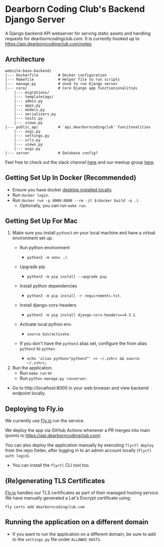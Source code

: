 # Dearborn Coding Club's Backend Django Server
A Django backend API webserver for serving static assets and handling requests for dearborncodingclub.com. It is currently hooked up to https://api.dearborncodingclub.com/notes.


## Architecture
```
website-base-backend/
|--- Dockerfile         # Docker configuration
|--- Makefile           # Helper file to run scripts
|--- manage.py          # Used to run Django server
|--- core/              # Core Django app functionionalities
    |--- migrations/
    |--- templatetags/
    |--- admin.py
    |--- apps.py
    |--- models.py
    |--- serializers.py
    |--- tests.py
    |--- views.py
|--- public_api         # `api.dearborncodingclub` funcitonalities
    |--- asgi.py
    |--- settings.py
    |--- urls.py
    |--- views.py
    |--- wsgi.py
|--- server             # Database config?
```

Feel free to check out the slack channel [here](https://dearborncodingclub.slack.com) and our meetup group [here](https://www.meetup.com/dearborn-coding-club).

## Getting Set Up In Docker (Recommended)
- Ensure you have docker [desktop installed locally](https://www.docker.com/products/docker-desktop/).
- Run `docker login`.
- Run `docker run -p 8000:8000 --rm -it $(docker build -q .)`.
    - Optionally, you can run `make run`.

## Getting Set Up For Mac
1. Make sure you install `python3` on your local machine and  have a virtual environment set up.
    - Run python environment
        - `python3 -m venv ./`.
    - Upgrade pip
        - `python3 -m pip install --upgrade pip`.
    - Install python dependencies
        - `python3 -m pip install -r requirements.txt`.
    - Install django-cors-headers
        - `python3 -m pip install django-cors-headers==4.3.1`.
    
    - Activate local python env.
        - `source bin/activate`.
    - If you don't have the `python3` alias set, configure the from alias `python3` to `python`.
        - `echo 'alias python="python3"' >> ~/.zshrc && source ~/.zshrc;`
2. Run the application.
    - Run `make run` or
    - Run `python manage.py runserver`.
- Go to http://localhost:8000 in your web browser and view backend endpoint locally.

## Deploying to Fly.io
We currently use [Fly.io](https://fly.io) run the service.

We deploy the app via GitHub Actions whenever a PR merges into main (points to https://api.dearborncodingclub.com).
 
You can also deploy the application manually by executing `flyctl deploy` from the repo folder, after logging in to an admin account locally (`flyctl auth login`).
- You can install the `flyctl` CLI tool too.

## (Re)generating TLS Certificates
[Fly.io](https://fly.io) handles our TLS certificates as part of their managed hosting service. We have manually generated a Let's Encrypt certificate using:

`fly certs add dearborncodingclub.com`

## Running the application on a different domain
- If you want to run the application on a different domain, be sure to add to the `settings.py` file under `ALLOWED_HOSTS`.